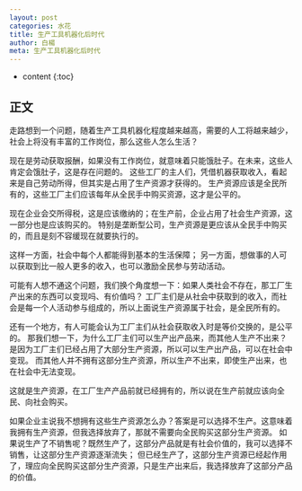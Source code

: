 ```yaml
---
layout: post
categories: 水花
title: 生产工具机器化后时代
author: 白楊
meta: 生产工具机器化后时代
---
```

* content
{:toc}
  
## 正文

走路想到一个问题，随着生产工具机器化程度越来越高，需要的人工将越来越少，社会上将没有丰富的工作岗位，那么这些人怎么生活？

现在是劳动获取报酬，如果没有工作岗位，就意味着只能饿肚子。在未来，这些人肯定会饿肚子，这是存在问题的。
这些工厂的主人们，凭借机器获取收入，看起来是自己劳动所得，但其实是占用了生产资源才获得的。
生产资源应该是全民所有的，这些工厂主们应该每年从全民手中购买资源，这才是公平的。

现在企业会交所得税，这是应该缴纳的；在生产前，企业占用了社会生产资源，这一部分也是应该购买的。
特别是垄断型公司，生产资源是更应该从全民手中购买的，而且是刻不容缓现在就要执行的。

这样一方面，社会中每个人都能得到基本的生活保障；
另一方面，想做事的人可以获取到比一般人更多的收入，也可以激励全民参与劳动活动。

可能有人想不通这个问题，我们换个角度想一下：如果人类社会不存在，那工厂生产出来的东西可以变现吗、有价值吗？
工厂主们是从社会中获取到的收入，而社会是每一个人活动参与组成的，所以上面说生产资源属于社会，是全民所有的。

还有一个地方，有人可能会认为工厂主们从社会获取收入时是等价交换的，是公平的。
那我们想一下，为什么工厂主们可以生产出产品来，而其他人生产不出来？
是因为工厂主们已经占用了大部分生产资源，所以可以生产出产品，可以在社会中变现。
而其他人并不拥有这部分生产资源，所以生产不出来，即使生产出来，也在社会中无法变现。

这就是生产资源，在工厂生产产品前就已经拥有的，所以说在生产前就应该向全民、向社会购买。

如果企业主说我不想拥有这些生产资源怎么办？答案是可以选择不生产。这意味着我拥有生产资源，但我选择放弃了，那就不需要向全民购买这部分生产资源。
如果说生产了不销售呢？既然生产了，这部分产品就是有社会价值的，我可以选择不销售，让这部分生产资源逐渐流失；
但已经生产了，这部分生产资源已经起作用了，理应向全民购买这部分生产资源，只是生产出来后，我选择放弃了这部分产品的价值。
